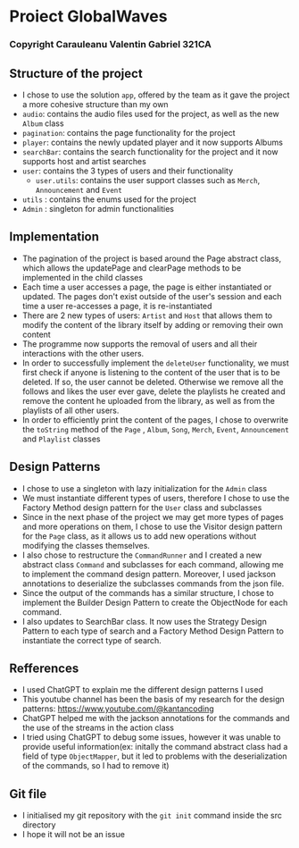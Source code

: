 # Proiect GlobalWaves
### Copyright Carauleanu Valentin Gabriel 321CA

## Structure of the project

* I chose to use the solution ```app```, offered by the team as it gave the project a more cohesive structure than my own
* ```audio```: contains the audio files used for the project, as well as the new ```Album``` class
* ```pagination```: contains the page functionality for the project
* ```player```: contains the newly updated player and it now supports Albums
* ```searchBar```: contains the search functionality for the project and it now supports host and artist searches
* ```user```: contains the 3 types of users and their functionality
  * ```user.utils```: contains the user support classes such as ```Merch```, ```Announcement``` and ```Event```
* ```utils``` : contains the enums used for the project
* ```Admin``` : singleton for admin functionalities

## Implementation

* The pagination of the project is based around the Page abstract class, which allows the updatePage and clearPage methods to be implemented in the child classes
* Each time a user accesses a page, the page is either instantiated or updated. The pages don't exist outside of the user's session and each time a user re-accesses a page, it is re-instantiated
* There are 2 new types of users: ```Artist``` and ```Host``` that allows them to modify the content of the library itself by adding or removing their own content
* The programme now supports the removal of users and all their interactions with the other users.
* In order to successfully implement the ```deleteUser``` functionality, we must first check if anyone is listening to the content of the user that is to be deleted. If so, the user cannot be deleted. Otherwise we remove all the follows and likes the user ever gave, delete the playlists he created and remove the content he uploaded from the library, as well as from the playlists of all other users.
* In order to efficiently print the content of the pages, I chose to overwrite the ```toString``` method of the ```Page``` , ```Album```, ```Song```, ```Merch```, ```Event```, ```Announcement``` and  ```Playlist``` classes
## Design Patterns

* I chose to use a singleton with lazy initialization for the ```Admin``` class
* We must instantiate different types of users, therefore I chose to use the Factory Method design pattern for the ```User``` class and subclasses
* Since in the next phase of the project we may get more types of pages and more operations on them, I chose to use the Visitor design pattern for the ```Page``` class, as it allows us to add new operations without modifying the classes themselves.
* I also chose to restructure the ```CommandRunner``` and I created a new abstract class ```Command``` and subclasses for each command, allowing me to implement the command design pattern. Moreover, I used jackson annotations to deserialize the subclasses commands from the json file.
* Since the output of the commands has a similar structure, I chose to implement the Builder  Design Pattern to create the ObjectNode for each command.
* I also updates to SearchBar class. It now uses the Strategy Design Pattern to each type of search and a Factory Method Design Pattern to instantiate the correct type of search.

## Refferences
* I used ChatGPT to explain me the different design patterns I used
* This youtube channel has been the basis of my research for the design patterns: https://www.youtube.com/@kantancoding
* ChatGPT helped me with the jackson annotations for the commands and the use of the streams in the action class
* I tried using ChatGPT to debug some issues, however it was unable to provide useful information(ex: initally the command abstract class had a  field of type ```ObjectMapper```, but it led to problems with the deserialization of the commands, so I had to remove it)

## Git file
* I initialised my git repository with the ```git init``` command inside the src directory
* I hope it will not be an issue
